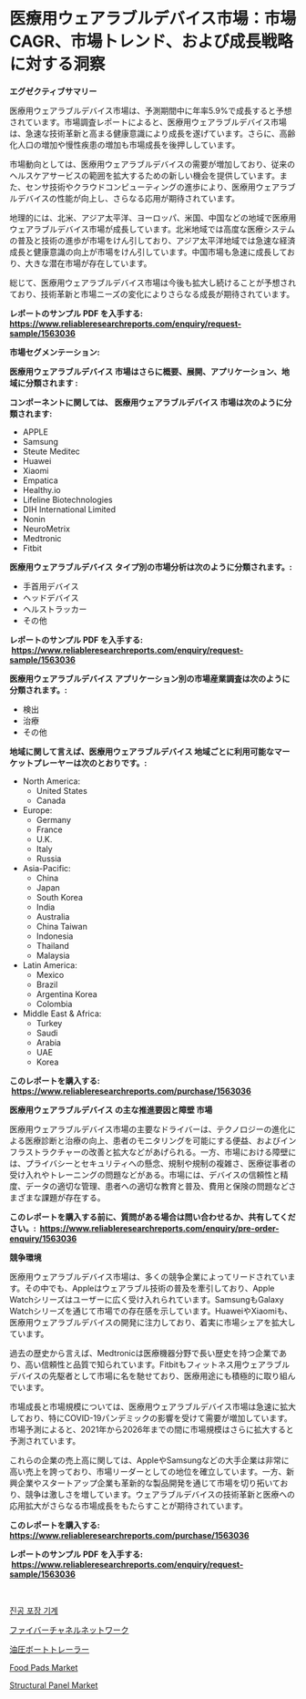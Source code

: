 <p><h1>医療用ウェアラブルデバイス市場：市場CAGR、市場トレンド、および成長戦略に対する洞察</h1></p><p><strong>エグゼクティブサマリー</strong></p>
<p><p>医療用ウェアラブルデバイス市場は、予測期間中に年率5.9%で成長すると予想されています。市場調査レポートによると、医療用ウェアラブルデバイス市場は、急速な技術革新と高まる健康意識により成長を遂げています。さらに、高齢化人口の増加や慢性疾患の増加も市場成長を後押ししています。</p><p>市場動向としては、医療用ウェアラブルデバイスの需要が増加しており、従来のヘルスケアサービスの範囲を拡大するための新しい機会を提供しています。また、センサ技術やクラウドコンピューティングの進歩により、医療用ウェアラブルデバイスの性能が向上し、さらなる応用が期待されています。</p><p>地理的には、北米、アジア太平洋、ヨーロッパ、米国、中国などの地域で医療用ウェアラブルデバイス市場が成長しています。北米地域では高度な医療システムの普及と技術の進歩が市場をけん引しており、アジア太平洋地域では急速な経済成長と健康意識の向上が市場をけん引しています。中国市場も急速に成長しており、大きな潜在市場が存在しています。</p><p>総じて、医療用ウェアラブルデバイス市場は今後も拡大し続けることが予想されており、技術革新と市場ニーズの変化によりさらなる成長が期待されています。</p></p>
<p><strong>レポートのサンプル PDF を入手する: <a href="https://www.reliableresearchreports.com/enquiry/request-sample/1563036">https://www.reliableresearchreports.com/enquiry/request-sample/1563036</a></strong></p>
<p><strong>市場セグメンテーション:</strong></p>
<p><strong> 医療用ウェアラブルデバイス 市場はさらに概要、展開、アプリケーション、地域に分類されます :</strong></p>
<p><strong>コンポーネントに関しては、 医療用ウェアラブルデバイス 市場は次のように分類されます: &nbsp;</strong></p>
<p><ul><li>APPLE</li><li>Samsung</li><li>Steute Meditec</li><li>Huawei</li><li>Xiaomi</li><li>Empatica</li><li>Healthy.io</li><li>Lifeline Biotechnologies</li><li>DIH International Limited</li><li>Nonin</li><li>NeuroMetrix</li><li>Medtronic</li><li>Fitbit</li></ul></p>
<p><strong> 医療用ウェアラブルデバイス タイプ別の市場分析は次のように分類されます。:</strong></p>
<p><ul><li>手首用デバイス</li><li>ヘッドデバイス</li><li>ヘルストラッカー</li><li>その他</li></ul></p>
<p><strong>レポートのサンプル PDF を入手する: &nbsp;<a href="https://www.reliableresearchreports.com/enquiry/request-sample/1563036">https://www.reliableresearchreports.com/enquiry/request-sample/1563036</a></strong></p>
<p><strong> 医療用ウェアラブルデバイス アプリケーション別の市場産業調査は次のように分類されます。:</strong></p>
<p><ul><li>検出</li><li>治療</li><li>その他</li></ul></p>
<p><strong>地域に関して言えば、医療用ウェアラブルデバイス 地域ごとに利用可能なマーケットプレーヤーは次のとおりです。:</strong></p>
<p><ul>
    <li>
        North America:
        <ul>
            <li>United States</li>
            <li>Canada</li>
        </ul>
    </li>
    <li>
        Europe:
        <ul>
            <li>Germany</li>
            <li>France</li>
            <li>U.K.</li>
            <li>Italy</li>
            <li>Russia</li>
        </ul>
    </li>
    <li>
        Asia-Pacific:
        <ul>
            <li>China</li>
            <li>Japan</li>
            <li>South Korea</li>
            <li>India</li>
            <li>Australia</li>
            <li>China Taiwan</li>
            <li>Indonesia</li>
            <li>Thailand</li>
            <li>Malaysia</li>
        </ul>
    </li>
    <li>
        Latin America:
        <ul>
            <li>Mexico</li>
            <li>Brazil</li>
            <li>Argentina Korea</li>
            <li>Colombia</li>
        </ul>
    </li>
    <li>
        Middle East & Africa:
        <ul>
            <li>Turkey</li>
            <li>Saudi</li>
            <li>Arabia</li>
            <li>UAE</li>
            <li>Korea</li>
        </ul>
    </li>
    </ul></p>
<p><strong>このレポートを購入する: &nbsp;<a href="https://www.reliableresearchreports.com/purchase/1563036">https://www.reliableresearchreports.com/purchase/1563036</a></strong></p>
<p><strong>医療用ウェアラブルデバイス の主な推進要因と障壁 市場</strong></p>
<p><p>医療用ウェアラブルデバイス市場の主要なドライバーは、テクノロジーの進化による医療診断と治療の向上、患者のモニタリングを可能にする便益、およびインフラストラクチャーの改善と拡大などがあげられる。一方、市場における障壁には、プライバシーとセキュリティへの懸念、規制や規制の複雑さ、医療従事者の受け入れやトレーニングの問題などがある。市場には、デバイスの信頼性と精度、データの適切な管理、患者への適切な教育と普及、費用と保険の問題などさまざまな課題が存在する。</p></p>
<p><strong>このレポートを購入する前に、質問がある場合は問い合わせるか、共有してください。:&nbsp; <a href="https://www.reliableresearchreports.com/enquiry/pre-order-enquiry/1563036">https://www.reliableresearchreports.com/enquiry/pre-order-enquiry/1563036</a></strong></p>
<p><strong>競争環境</strong></p>
<p><p>医療用ウェアラブルデバイス市場は、多くの競争企業によってリードされています。その中でも、Appleはウェアラブル技術の普及を牽引しており、Apple Watchシリーズはユーザーに広く受け入れられています。SamsungもGalaxy Watchシリーズを通じて市場での存在感を示しています。HuaweiやXiaomiも、医療用ウェアラブルデバイスの開発に注力しており、着実に市場シェアを拡大しています。</p><p>過去の歴史から言えば、Medtronicは医療機器分野で長い歴史を持つ企業であり、高い信頼性と品質で知られています。Fitbitもフィットネス用ウェアラブルデバイスの先駆者として市場に名を馳せており、医療用途にも積極的に取り組んでいます。</p><p>市場成長と市場規模については、医療用ウェアラブルデバイス市場は急速に拡大しており、特にCOVID-19パンデミックの影響を受けて需要が増加しています。市場予測によると、2021年から2026年までの間に市場規模はさらに拡大すると予測されています。</p><p>これらの企業の売上高に関しては、AppleやSamsungなどの大手企業は非常に高い売上を誇っており、市場リーダーとしての地位を確立しています。一方、新興企業やスタートアップ企業も革新的な製品開発を通じて市場を切り拓いており、競争は激しさを増しています。ウェアラブルデバイスの技術革新と医療への応用拡大がさらなる市場成長をもたらすことが期待されています。</p></p>
<p><strong>このレポートを購入する: &nbsp; <a href="https://www.reliableresearchreports.com/purchase/1563036">https://www.reliableresearchreports.com/purchase/1563036</a></strong></p>
<p><strong>レポートのサンプル PDF を入手する: &nbsp;<a href="https://www.reliableresearchreports.com/enquiry/request-sample/1563036">https://www.reliableresearchreports.com/enquiry/request-sample/1563036</a></strong><strong></strong></p>
<p>&nbsp;</p>
<p><p><a href="https://github.com/vs10l4sfg5c/Market-Research-Report-List-1/blob/main/85833124688.md">진공 포장 기계</a></p><p><a href="https://github.com/cnnriuez22368/Market-Research-Report-List-1/blob/main/55049025115.md">ファイバーチャネルネットワーク</a></p><p><a href="https://github.com/zekaoe592392/Market-Research-Report-List-1/blob/main/80621085114.md">油圧ボートトレーラー</a></p><p><a href="https://github.com/Krish2023na/Market-Research-Report-List-3/blob/main/food-pads-market.md">Food Pads Market</a></p><p><a href="https://github.com/RickHolmes3/Market-Research-Report-List-4/blob/main/structural-panel-market.md">Structural Panel Market</a></p></p>